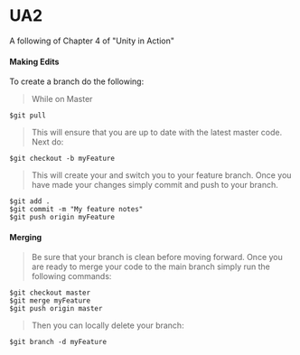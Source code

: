 # UA2  

A following of Chapter 4 of "Unity in Action"

#### Making Edits

To create a branch do the following:

>While on Master
```
$git pull
```
>This will ensure that you are up to date with the latest master code.
>Next do:

```
$git checkout -b myFeature
```

>This will create your and switch you to your feature branch.
>Once you have made your changes simply commit and push to your branch.

```
$git add .
$git commit -m "My feature notes"
$git push origin myFeature
```

#### Merging

>Be sure that your branch is clean before moving forward.
>Once you are ready to merge your code to the main branch simply run the following commands:

```
$git checkout master
$git merge myFeature
$git push origin master
```

>Then you can locally delete your branch:

```
$git branch -d myFeature
```

